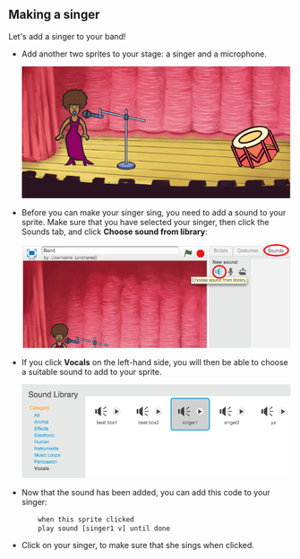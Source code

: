 ## Making a singer

Let's add a singer to your band!

+ Add another two sprites to your stage: a singer and a microphone.

	![screenshot](images/band-singer-mic.png)

+ Before you can make your singer sing, you need to add a sound to your sprite. Make sure that you have selected your singer, then click the Sounds tab, and click **Choose sound from library**:

	![screenshot](images/band-import-sound.png)

+ If you click **Vocals** on the left-hand side, you will then be able to choose a suitable sound to add to your sprite.

	![screenshot](images/band-choose-sound.png)

+ Now that the sound has been added, you can add this code to your singer:

	```blocks
		when this sprite clicked
		play sound [singer1 v] until done
	```

+ Click on your singer, to make sure that she sings when clicked.
